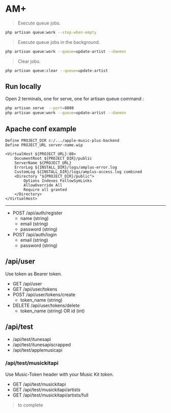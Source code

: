 # AM+

> Execute queue jobs.

```bash
php artisan queue:work --stop-when-empty
```

> Execute queue jobs in the background.

```bash
php artisan queue:work --queue=update-artist --daemon
```

> Clear jobs.

```bash
php artisan queue:clear --queue=update-artist
```

## Run locally

Open 2 terminals, one for serve, one for artisan queue command :

```bash
php artisan serve  --port=8080
php artisan queue:work --queue=update-artist --daemon
```

## Apache conf example

```apacheconf
Define PROJECT_DIR c:/.../apple-music-plus-backend
Define PROJECT_URL server-name.wip

<VirtualHost ${PROJECT_URL}:80>
    DocumentRoot ${PROJECT_DIR}/public
    ServerName ${PROJECT_URL}
	ErrorLog ${INSTALL_DIR}/logs/amplus-error.log
	CustomLog ${INSTALL_DIR}/logs/amplus-access.log combined
    <Directory "${PROJECT_DIR}/public">
        Options Indexes FollowSymLinks
        AllowOverride All
        Require all granted
    </Directory>
</VirtualHost>
```

---

-   POST /api/auth/register
    -   name (string)
    -   email (string)
    -   password (string)
-   POST /api/auth/login
    -   email (string)
    -   password (string)

## /api/user

Use token as Bearer token.

-   GET /api/user
-   GET /api/user/tokens
-   POST /api/user/tokens/create
    -   token_name (string)
-   DELETE /api/user/tokens/delete
    -   token_name (string) OR id (int)

## /api/test

-   /api/test/itunesapi
-   /api/test/itunesapiscrapped
-   /api/test/applemusicapi

### /api/test/musickitapi

Use Music-Token header with your Music Kit token.

-   GET /api/test/musickitapi
-   GET /api/test/musickitapi/artists
-   GET /api/test/musickitapi/artists/full

> to complete
